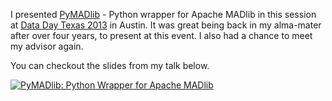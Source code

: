 I presented [PyMADlib](https://github.com/pivotalsoftware/pymadlib) - Python wrapper for Apache MADlib in this session at [Data Day Texas 2013](https://datadaytexas.com/) in Austin. It was great being back in my alma-mater after over four years, to present at this event. I also had a chance to meet my advisor again.

You can checkout the slides from my talk below.

[![PyMADlib: Python Wrapper for Apache MADlib](https://raw.githubusercontent.com/vatsan/vatsan.github.io/master/assets/img/sample/data_science_at_scale_for_IoT_2015.png)](https://www.slideshare.net/SrivatsanRamanujam/py-ma-dlibdatadaytexas)